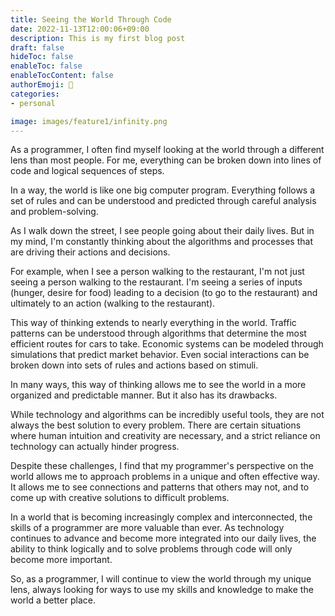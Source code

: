 ```yaml
---
title: Seeing the World Through Code
date: 2022-11-13T12:00:06+09:00
description: This is my first blog post
draft: false
hideToc: false
enableToc: false
enableTocContent: false
authorEmoji: 🤖
categories:
- personal

image: images/feature1/infinity.png
---
```


As a programmer, I often find myself looking at the world through a different lens than most people. For me, everything can be broken down into lines of code and logical sequences of steps.

In a way, the world is like one big computer program. Everything follows a set of rules and can be understood and predicted through careful analysis and problem-solving.

As I walk down the street, I see people going about their daily lives. But in my mind, I'm constantly thinking about the algorithms and processes that are driving their actions and decisions.

For example, when I see a person walking to the restaurant, I'm not just seeing a person walking to the restaurant. I'm seeing a series of inputs (hunger, desire for food) leading to a decision (to go to the restaurant) and ultimately to an action (walking to the restaurant).

This way of thinking extends to nearly everything in the world. Traffic patterns can be understood through algorithms that determine the most efficient routes for cars to take. Economic systems can be modeled through simulations that predict market behavior. Even social interactions can be broken down into sets of rules and actions based on stimuli.

In many ways, this way of thinking allows me to see the world in a more organized and predictable manner. But it also has its drawbacks. 

While technology and algorithms can be incredibly useful tools, they are not always the best solution to every problem. There are certain situations where human intuition and creativity are necessary, and a strict reliance on technology can actually hinder progress.

Despite these challenges, I find that my programmer's perspective on the world allows me to approach problems in a unique and often effective way. It allows me to see connections and patterns that others may not, and to come up with creative solutions to difficult problems.

In a world that is becoming increasingly complex and interconnected, the skills of a programmer are more valuable than ever. As technology continues to advance and become more integrated into our daily lives, the ability to think logically and to solve problems through code will only become more important.

So, as a programmer, I will continue to view the world through my unique lens, always looking for ways to use my skills and knowledge to make the world a better place.
